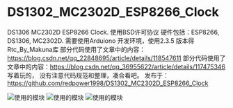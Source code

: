# DS1302_MC2302D_ESP8266_Clock
DS1306 MC2302D ESP8266 Clock.
使用BSD许可协议
硬件包括：ESP8266, DS1306, MC2302D. 
需要使用Arduiono 开发环境，使用2.3.5 版本得Rtc_By_Makuna库
部分代码使用了文章中的内容：https://blog.csdn.net/qq_22848695/article/details/118547611
部分代码使用了文章中的内容：https://blog.csdn.net/qq_36955622/article/details/117475346
写着玩的， 没有注意代码规范和整理，凑合看吧。
发布于：https://github.com/redpower1998/DS1302_MC2302D_ESP8266_Clock

![使用的模块](1.png "使用的模块")
![使用的模块](2.png "使用的模块")
![使用的模块](3.png "使用的模块")

